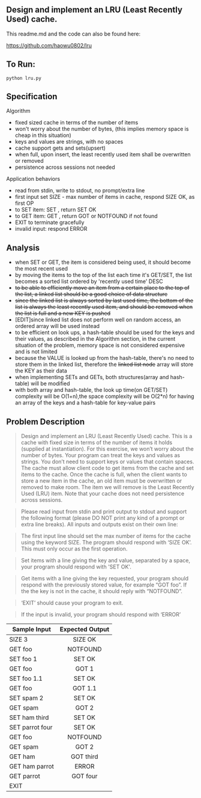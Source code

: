 Design and implement an LRU (Least Recently Used) cache.
--------------------------------------------------------
This readme.md and the code can also be found here:

https://github.com/haowu0802/lru

To Run:
---
`python lru.py`

Specification
---
Algorithm
* fixed sized cache in terms of the number of items
* won't worry about the number of bytes, (this implies memory space is cheap in this situation)
* keys and values are strings, with no spaces
* cache support gets and sets(upsert)
* when full, upon insert, the least recently used item shall be overwritten or removed
* persistence across sessions not needed

Application behaviors
* read from stdin, write to stdout, no prompt/extra line
* first input set SIZE - max number of items in cache, respond SIZE OK, as first OP
* to SET item: SET <KEY> <VALUE>, return SET OK
* to GET item: GET <KEY>, return GOT <VALUE> or NOTFOUND if not found
* EXIT to terminate gracefully
* invalid input: respond ERROR

Analysis
--------
* when SET or GET, the item is considered being used, it should become the most recent used
* by moving the items to the top of the list each time it's GET/SET, the list becomes a sorted list ordered by 'recently used time' DESC
* ~~to be able to efficiently move an item from a certain place to the top of the list, a linked list should be a good choice of data structure~~
* ~~since the linked list is always sorted by last used time, the bottom of the list is always the least recently used item, and should be removed when the list is full and a new KEY is pushed~~
* [EDIT]since linked list does not perform well on random access, an ordered array will be used instead
* to be efficient on look ups, a hash-table should be used for the keys and their values, as described in the Algorithm section, in the current situation of the problem, memory space is not considered expensive and is not limited
* because the VALUE is looked up from the hash-table, there's no need to store them in the linked list, therefore the ~~linked list node~~ array will store the KEY as their data
* when implementing SETs and GETs, both structures(array and hash-table) will be modified
* with both array and hash-table, the look up time(on GET/SET) complexity will be O(1+n),the space complexity will be O(2*n) for having an array of the keys and a hash-table for key-value pairs


Problem Description
---
> Design and implement an LRU (Least Recently Used) cache. This is a cache with fixed size in terms of the number of items it holds (supplied at instantiation).  For this exercise, we won’t worry about the number of bytes. Your program can treat the keys and values as strings.  You don’t need to support keys or values that contain spaces.  The cache must allow client code to get items from the cache and set items to the cache. Once the cache is full, when the client wants to store a new item in the cache, an old item must be overwritten or
removed to make room. The item we will remove is the Least Recently Used (LRU) item.  Note that your cache does not need persistence across sessions.

> Please read input from stdin and print output to stdout and support the following format (please DO NOT print any kind of a prompt or extra line breaks).
All inputs and outputs exist on their own line:

> The first input line should set the max number of items for the cache using the keyword SIZE.  The program should respond with ‘SIZE OK’. This must only occur as the first operation.

> Set items with a line giving the key and value, separated by a space,
your program should respond with 'SET OK'.

> Get items with a line giving the key requested, your program should respond with the previously stored value, for example “GOT foo”. If the the key is not in the cache, it should reply with “NOTFOUND”.

> ‘EXIT’ should cause your program to exit.

> If the input is invalid, your program should respond with ‘ERROR’

| Sample Input        | Expected Output           |
| ------------- |:-------------:|
| SIZE 3      | SIZE OK |
| GET foo      | NOTFOUND      |
| SET foo 1 | SET OK      |
| GET foo  |  GOT 1 |
| SET foo 1.1  |  SET OK |
| GET foo  | GOT 1.1  |
| SET spam 2  |  SET OK |
| GET spam  |  GOT 2 |
| SET ham third  | SET OK  |
| SET parrot four  | SET OK  |
| GET foo  | NOTFOUND  |
| GET spam  | GOT 2  |
| GET ham  | GOT third  |
| GET ham parrot  | ERROR  |
| GET parrot  |GOT four   |
| EXIT  |   |













